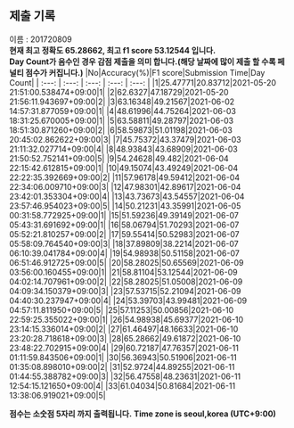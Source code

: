 


  
## 제출 기록  
이름 : 201720809  
**현재 최고 정확도 65.28662, 최고 f1 score 53.12544 입니다.**  
**Day Count가 음수인 경우 감점 제출을 의미 합니다.(해당 날짜에 많이 제출 할 수록 페널티 점수가 커집니다.)**
|No|Accuracy(%)|F1 score|Submission Time|Day Count|
| :---: | :---: | :---: | :---: | :---: |
|1|25.47771|20.83712|2021-05-20 21:51:00.538474+09:00|1|
|2|62.6327|47.18729|2021-05-20 21:56:11.943697+09:00|2|
|3|63.16348|49.21567|2021-06-02 14:57:31.877059+09:00|1|
|4|48.61996|44.75264|2021-06-03 18:31:25.670005+09:00|1|
|5|63.58811|49.28797|2021-06-03 18:51:30.871260+09:00|2|
|6|58.59873|51.01198|2021-06-03 20:45:02.862622+09:00|3|
|7|45.75372|43.37479|2021-06-03 21:11:32.027714+09:00|4|
|8|48.93843|43.68909|2021-06-03 21:50:52.752141+09:00|5|
|9|54.24628|49.482|2021-06-04 22:15:42.612815+09:00|1|
|10|49.15074|43.49249|2021-06-04 22:22:35.392669+09:00|2|
|11|57.96178|49.59412|2021-06-04 22:34:06.009710+09:00|3|
|12|47.98301|42.89617|2021-06-04 23:42:01.353304+09:00|4|
|13|43.73673|43.54557|2021-06-04 23:57:46.954023+09:00|5|
|14|50.21231|43.35991|2021-06-05 00:31:58.772925+09:00|1|
|15|51.59236|49.39149|2021-06-07 05:43:31.691692+09:00|1|
|16|58.06794|51.70293|2021-06-07 05:52:21.810257+09:00|2|
|17|59.55414|50.52983|2021-06-07 05:58:09.764540+09:00|3|
|18|37.89809|38.2214|2021-06-07 06:10:39.041784+09:00|4|
|19|54.98938|50.51158|2021-06-07 06:51:46.912725+09:00|5|
|20|58.28025|50.65569|2021-06-09 03:56:00.160455+09:00|1|
|21|58.81104|53.12544|2021-06-09 04:02:14.707961+09:00|2|
|22|58.28025|51.05008|2021-06-09 04:09:34.150379+09:00|3|
|23|57.53715|52.21094|2021-06-09 04:40:30.237947+09:00|4|
|24|53.39703|43.99481|2021-06-09 04:57:11.811950+09:00|5|
|25|57.11253|50.00856|2021-06-10 22:59:25.355022+09:00|1|
|26|54.98938|45.69377|2021-06-10 23:14:15.336014+09:00|2|
|27|61.46497|48.16633|2021-06-10 23:20:28.718618+09:00|3|
|28|65.28662|49.61872|2021-06-10 23:48:22.702915+09:00|4|
|29|60.72187|47.76357|2021-06-11 01:11:59.843506+09:00|1|
|30|56.36943|50.51906|2021-06-11 01:35:08.898010+09:00|2|
|31|52.9724|44.89255|2021-06-11 01:44:55.388782+09:00|3|
|32|56.47558|48.23631|2021-06-11 12:54:15.121650+09:00|4|
|33|61.04034|50.81684|2021-06-11 13:38:06.919021+09:00|5|


**점수는 소숫점 5자리 까지 출력됩니다.**
**Time zone is seoul,korea (UTC+9:00)**
